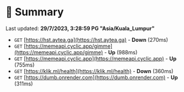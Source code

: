 # 📖 Summary
Last updated: **29/7/2023, 3:28:59 PG "Asia/Kuala_Lumpur"**

- `GET` [https://hst.aytea.ga](https://hst.aytea.ga) - **Down** (270ms)
- `GET` [https://memeapi.cyclic.app/gimme](https://memeapi.cyclic.app/gimme) - **Up** (988ms)
- `GET` [https://memeapi.cyclic.app](https://memeapi.cyclic.app) - **Up** (755ms)
- `GET` [https://klik.ml/health](https://klik.ml/health) - **Down** (360ms)
- `GET` [https://dumb.onrender.com](https://dumb.onrender.com) - **Up** (311ms)
